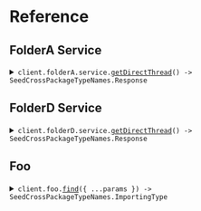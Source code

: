 # Reference

## FolderA Service

<details><summary><code>client.folderA.service.<a href="/src/api/resources/folderA/resources/service/client/Client.ts">getDirectThread</a>() -> SeedCrossPackageTypeNames.Response</code></summary>
<dl>
<dd>

#### 🔌 Usage

<dl>
<dd>

<dl>
<dd>

```typescript
await client.folderA.service.getDirectThread();
```

</dd>
</dl>
</dd>
</dl>

#### ⚙️ Parameters

<dl>
<dd>

<dl>
<dd>

**requestOptions:** `Service.RequestOptions`

</dd>
</dl>
</dd>
</dl>

</dd>
</dl>
</details>

## FolderD Service

<details><summary><code>client.folderD.service.<a href="/src/api/resources/folderD/resources/service/client/Client.ts">getDirectThread</a>() -> SeedCrossPackageTypeNames.Response</code></summary>
<dl>
<dd>

#### 🔌 Usage

<dl>
<dd>

<dl>
<dd>

```typescript
await client.folderD.service.getDirectThread();
```

</dd>
</dl>
</dd>
</dl>

#### ⚙️ Parameters

<dl>
<dd>

<dl>
<dd>

**requestOptions:** `Service.RequestOptions`

</dd>
</dl>
</dd>
</dl>

</dd>
</dl>
</details>

## Foo

<details><summary><code>client.foo.<a href="/src/api/resources/foo/client/Client.ts">find</a>({ ...params }) -> SeedCrossPackageTypeNames.ImportingType</code></summary>
<dl>
<dd>

#### 🔌 Usage

<dl>
<dd>

<dl>
<dd>

```typescript
await client.foo.find({
    publicProperty: undefined,
    privateProperty: undefined,
});
```

</dd>
</dl>
</dd>
</dl>

#### ⚙️ Parameters

<dl>
<dd>

<dl>
<dd>

**request:** `SeedCrossPackageTypeNames.FindRequest`

</dd>
</dl>

<dl>
<dd>

**requestOptions:** `Foo.RequestOptions`

</dd>
</dl>
</dd>
</dl>

</dd>
</dl>
</details>
